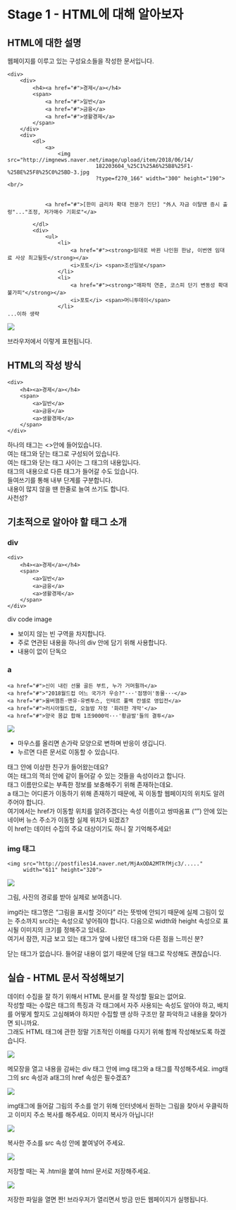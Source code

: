 # Stage 1 - HTML에 대해 알아보자

## HTML에 대한 설명

웹페이지를 이루고 있는 구성요소들을 작성한 문서입니다.

```markup
<div>
    <div>
        <h4><a href="#">경제</a></h4>
        <span>
            <a href="#">일반</a>
            <a href="#">금융</a>
            <a href="#">생활경제</a>
        </span>
    </div>
    <div>
        <dl>                
            <a>
                <img src="http://imgnews.naver.net/image/upload/item/2018/06/14/
                            182203604_%25C1%25A6%25B8%25F1-%25BE%25F8%25C0%25BD-3.jpg
                            ?type=f270_166" width="300" height="190"> <br/>


            <a href="#">[한미 금리차 확대 전문가 진단] "外人 자금 이탈땐 증시 출렁"..."조정, 저가매수 기회로"</a>

        </dl>
        <div>
            <ul>
                <li>
                    <a href="#"><strong>임대로 바뀐 나인원 한남, 이번엔 임대료 사상 최고될듯</strong></a>
                    <i>포토</i> <span>조선일보</span>
                </li>
                <li>
                    <a href="#"><strong>"매파적 연준, 코스피 단기 변동성 확대 불가피"</strong></a>
                    <i>포토</i> <span>머니투데이</span>
                </li>
...이하 생략
```

![](../.gitbook/assets/image-5.png)

브라우저에서 이렇게 표현됩니다.

## HTML의 작성 방식

```markup
<div>
    <h4><a>경제</a></h4>
    <span>
        <a>일반</a>
        <a>금융</a>
        <a>생활경제</a>
    </span>
</div>
```

하나의 태그는 &lt;&gt;안에 들어있습니다.  
여는 태그와 닫는 태그로 구성되어 있습니다.  
여는 태그와 닫는 태그 사이는 그 태그의 내용입니다.  
태그의 내용으로 다른 태그가 들어갈 수도 있습니다.  
들여쓰기를 통해 내부 단계를 구분합니다.  
내용이 많지 않을 땐 한줄로 늘여 쓰기도 합니다.  
사천성?

## 기초적으로 알아야 할 태그 소개

### div

```markup
<div>
    <h4><a>경제</a></h4>
    <span>
        <a>일반</a>
        <a>금융</a>
        <a>생활경제</a>
    </span>
</div>
```

div code image

* 보이지 않는 빈 구역을 차지합니다.
* 주로 연관된 내용을 하나의 div 안에 담기 위해 사용합니다.
* 내용이 없이 단독으

### a

```markup
<a href="#">신이 내린 선물 골든 부트, 누가 거머쥘까</a>
<a href="#">"2018월드컵 어느 국가가 우승?"···'점쟁이'동물···</a>
<a href="#">울버햄튼·맨유·유벤투스, 인테르 풀백 칸셀로 영입전</a>
<a href="#">러시아월드컵, 오늘밤 자정 '화려한 개막'</a>
<a href="#">양국 몸값 합해 1조9000억···'황금발'들의 결투</a>
```

![](../.gitbook/assets/image-37.png)

* 마우스를 올리면 손가락 모양으로 변하며 반응이 생깁니다.
* 누르면 다른 문서로 이동할 수 있습니다.

태그 안에 이상한 친구가 들어왔는데요?  
여는 태그의 꺽쇠 안에 같이 들어갈 수 있는 것들을 속성이라고 합니다.  
태그 이름만으로는 부족한 정보를 보충해주기 위해 존재하는데요.  
a 태그는 어디론가 이동하기 위해 존재하기 때문에, 꼭 이동할 웹페이지의 위치도 알려주어야 합니다.  
여기에서는 href가 이동할 위치를 알려주겠다는 속성 이름이고 쌍따옴표 \(“”\) 안에 있는 네이버 뉴스 주소가 이동할 실제 위치가 되겠죠?  
이 href는 데이터 수집의 주요 대상이기도 하니 잘 기억해주세요!

### img 태그

```markup
<img src="http://postfiles14.naver.net/MjAxODA2MTRfMjc3/....." 
     width="611" height="320">
```

![](../.gitbook/assets/image-28.png)

그림, 사진의 경로를 받아 실제로 보여줍니다.

img라는 태그명은 “그림을 표시할 것이다” 라는 뜻밖에 안되기 때문에 실제 그림이 있는 주소까지 src라는 속성으로 넣어줘야 합니다. 다음으로 width와 height 속성으로 표시될 이미지의 크기를 정해주고 있네요.  
여기서 잠깐, 지금 보고 있는 태그가 앞에 나왔던 태그와 다른 점을 느끼신 분?

닫는 태그가 없습니다. 들어갈 내용이 없기 때문에 단일 태그로 작성해도 괜찮습니다.

## 실습 - HTML 문서 작성해보기

데이터 수집을 잘 하기 위해서 HTML 문서를 잘 작성할 필요는 없어요.  
작성할 때는 수많은 태그의 특징과 각 태그에서 자주 사용되는 속성도 알아야 하고, 배치를 어떻게 할지도 고심해봐야 하지만 수집할 땐 상하 구조만 잘 파악하고 내용을 찾아가면 되니까요.  
그래도 HTML 태그에 관한 정말 기초적인 이해를 다지기 위해 함께 작성해보도록 하겠습니다.

![](../.gitbook/assets/image-32.png)

메모장을 열고 내용을 감싸는 div 태그 안에 img 태그와 a 태그를 작성해주세요. img태그의 src 속성과 a태그의 href 속성은 필수겠죠?

![](../.gitbook/assets/image-23.png)

img태그에 들어갈 그림의 주소를 얻기 위해 인터넷에서 원하는 그림을 찾아서 우클릭하고 이미지 주소 복사를 해주세요. 이미지 복사가 아닙니다!

![](../.gitbook/assets/image-36.png)

복사한 주소를 src 속성 안에 붙여넣어 주세요.

![](../.gitbook/assets/image-11.png)

저장할 때는 꼭 .html을 붙여 html 문서로 저장해주세요.

![](../.gitbook/assets/image.png)

저장한 파일을 열면 짠! 브라우저가 열리면서 방금 만든 웹페이지가 실행됩니다.

